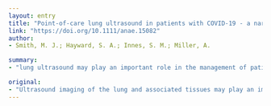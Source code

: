 ```yaml
---
layout: entry
title: "Point-of-care lung ultrasound in patients with COVID-19 - a narrative review"
link: "https://doi.org/10.1111/anae.15082"
author:
- Smith, M. J.; Hayward, S. A.; Innes, S. M.; Miller, A.

summary:
- "lung ultrasound may play an important role in the management of patients with COVID-19 associated lung injury. Compared to other monitoring modalities, lung ultrasound has high diagnostic accuracy, ergonomically favourable and has fewer infection control implications. Supporting and educating clinicians is key enabler of wider implementation of lung ultrasound. Mechanisms by which the potential lung ultrasound workforce can be deployed are explored."

original:
- "Ultrasound imaging of the lung and associated tissues may play an important role in the management of patients with COVID-19 associated lung injury. Compared to other monitoring modalities, such as auscultation or radiographic imaging, we argue lung ultrasound has high diagnostic accuracy, is ergonomically favourable and has fewer infection control implications. By informing the initiation, escalation, titration and weaning of respiratory support, lung ultrasound can be integrated into COVID-19 care pathways for patients with respiratory failure. Given the unprecedented pressure on healthcare services currently, supporting and educating clinicians is a key enabler of the wider implementation of lung ultrasound. This narrative review provides a summary of evidence and clinical guidance for the use and interpretation of lung ultrasound for patients with moderate, severe and critical COVID-19 associated lung injury. Mechanisms by which the potential lung ultrasound workforce can be deployed are explored, including a pragmatic approach to training, governance, imaging, interpretation of images and implementation of lung ultrasound into routine clinical practice."
---
```


